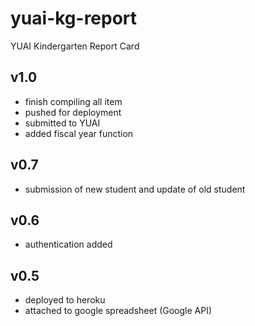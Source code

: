 # yuai-kg-report
YUAI Kindergarten Report Card

v1.0
----
- finish compiling all item
- pushed for deployment
- submitted to YUAI
- added fiscal year function

v0.7
----
- submission of new student and update of old student

v0.6
----
- authentication added

v0.5
----
- deployed to heroku
- attached to google spreadsheet (Google API)
